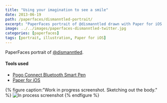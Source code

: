 ```yaml
---
title: "Using your imagination to see a smile"
date: 2013-06-19
path: /paperfaces/dismanntled-portrait/
excerpt: "PaperFaces portrait of @dismanntled drawn with Paper for iOS on an iPad."
image: ../../images/paperfaces-dismanntled-twitter.jpg
categories: [paperfaces]
tags: [portrait, illustration, Paper for iOS]
---
```


PaperFaces portrait of [@dismanntled](https://twitter.com/dismanntled).

#### Tools used

- [Pogo Connect Bluetooth Smart Pen](https://www.amazon.com/gp/product/B009K448L4/ref=as_li_ss_tl?ie=UTF8&camp=1789&creative=390957&creativeASIN=B009K448L4&linkCode=as2&tag=mademist-20)
- [Paper for iOS](https://paper.bywetransfer.com/)

{% figure caption:"Work in progress screenshot. Sketching out the body." %}
![In process screenshot](../../images/paperfaces-dismanntled-process-1-600.jpg)
{% endfigure %}

